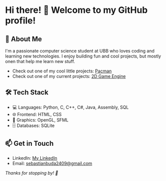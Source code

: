 # Hi there! 👋 Welcome to my GitHub profile!

## 🚀 About Me
I'm a passionate computer science student at UBB who loves coding and learning new technologies. I enjoy building fun and cool projects, but mostly onen that help me learn new stuff.
- Check out one of my cool little projects: [Pacman](https://github.com/SebiB24/PacMan)
- Check out one of my current projects: [2D Game Engine](https://github.com/SebiB24/2DGE)

## 🛠 Tech Stack
- 💻 Languages: Python, C, C++, C#, Java, Assembly, SQL
- 🌐 Frontend: HTML, CSS
- 🎨 Graphics: OpenGL, SFML
- 🗄️ Databases: SQLite

<!--
## 📈 GitHub Stats
![Your GitHub stats](https://github-readme-stats.vercel.app/api?username=SebiB24&show_icons=true&theme=radical)
-->

## 📫 Get in Touch
- LinkedIn: [My LinkedIn](https://linkedin.com/in/sebi-b-a38127330)
- Email: sebastianbuda2409@gmail.com
  
_Thanks for stopping by! 🚀_





<!--
**SebiB24/SebiB24** is a ✨ _special_ ✨ repository because its `README.md` (this file) appears on your GitHub profile.

Here are some ideas to get you started:

- 🔭 I’m currently working on ...
- 🌱 I’m currently learning ...
- 👯 I’m looking to collaborate on ...
- 🤔 I’m looking for help with ...
- 💬 Ask me about ...
- 📫 How to reach me: ...
- 😄 Pronouns: ...
- ⚡ Fun fact: ...
-->
